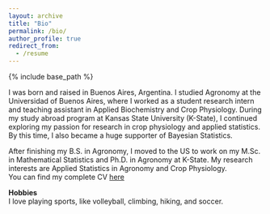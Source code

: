 ```yaml
---
layout: archive
title: "Bio"
permalink: /bio/
author_profile: true
redirect_from:
  - /resume
---
```


{% include base_path %}

I was born and raised in Buenos Aires, Argentina. 
I studied Agronomy at the Universidad of Buenos Aires, where I worked as a student research intern and teaching assistant in Applied Biochemistry and Crop Physiology. 
During my study abroad program at Kansas State University (K-State), I continued exploring my passion for research in crop physiology and applied statistics. 
By this time, I also became a huge supporter of Bayesian Statistics.  

After finishing my B.S. in Agronomy, I moved to the US to work on my M.Sc. in Mathematical Statistics and Ph.D. in Agronomy at K-State. 
My research interests are Applied Statistics in Agronomy and Crop Physiology.  
You can find my complete CV [here](/Lacasa_march23.pdf)

**Hobbies**  
I love playing sports, like volleyball, climbing, hiking, and soccer. 
